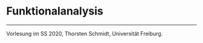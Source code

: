 # Funktionalanalysis 
--------------------

Vorlesung im SS 2020, Thorsten Schmidt, Universität Freiburg.


